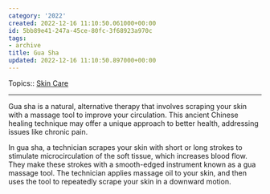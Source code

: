 ```yaml
---
category: '2022'
created: 2022-12-16 11:10:50.061000+00:00
id: 5bb89e41-247a-45ce-80fc-3f68923a970c
tags:
- archive
title: Gua Sha
updated: 2022-12-16 11:10:50.897000+00:00
---
```

   
Topics:: [Skin Care](../topics/Skin%20Care.md)   
   
   
---   
   
Gua sha is a natural, alternative therapy that involves scraping your skin with a massage tool to improve your circulation. This ancient Chinese healing technique may offer a unique approach to better health, addressing issues like chronic pain.   
   
In gua sha, a technician scrapes your skin with short or long strokes to stimulate microcirculation of the soft tissue, which increases blood flow. They make these strokes with a smooth-edged instrument known as a gua massage tool. The technician applies massage oil to your skin, and then uses the tool to repeatedly scrape your skin in a downward motion.